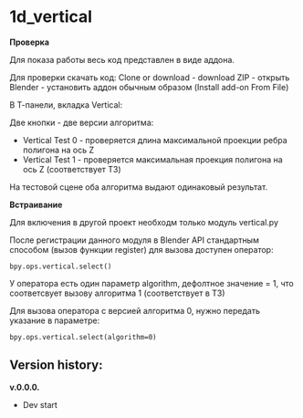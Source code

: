 # 1d_vertical

**Проверка**

Для показа работы весь код представлен в виде аддона.

Для проверки скачать код:
Clone or download - download ZIP - открыть Blender - установить аддон обычным образом (Install add-on From File)

В Т-панели, вкладка Vertical:

Две кнопки - две версии алгоритма:
- Vertical Test 0 - проверяется длина максимальной проекции ребра полигона на ось Z
- Vertical Test 1 - проверяется максимальная проекция полигона на ось Z (соответствует ТЗ)

На тестовой сцене оба алгоритма выдают одинаковый результат.

**Встраивание**

Для включения в другой проект необходм только модуль vertical.py

После регистрации данного модуля в Blender API стандартным способом (вызов функции register) для вызова доступен оператор:

    bpy.ops.vertical.select()

У оператора есть один параметр algorithm, дефолтное значение = 1, что соответсвует вызову алгоритма 1 (соответствует в ТЗ)

Для вызова оператора с версией алгоритма 0, нужно передать указание в параметре:

    bpy.ops.vertical.select(algorithm=0)

Version history:
-
**v.0.0.0.**
- Dev start